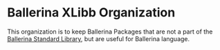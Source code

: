 # Ballerina XLibb Organization

This organization is to keep Ballerina Packages that are not a part of the [Ballerina Standard Library](https://github.com/ballerina-platform/ballerina-standard-library), but are useful for Ballerina language.
